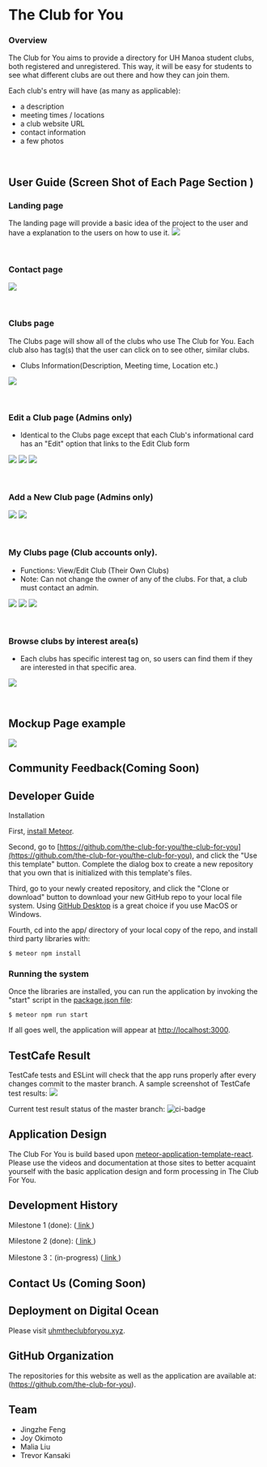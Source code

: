 # The Club for You

### Overview
The Club for You aims to provide a directory for UH Manoa student clubs, both registered and unregistered. This way, it will be easy for students to see what different clubs are out there and how they can join them.

Each club's entry will have (as many as applicable): 
- a description
- meeting times / locations
- a club website URL
- contact information
- a few photos

&nbsp;

## User Guide (Screen Shot of Each Page Section )

### Landing page
The landing page will provide a basic idea of the project to the user and have a explanation to the users on how to use it.
<img class = "ui left spaced image" src = "/images/the-club-for-you-landing.PNG">

&nbsp;

### Contact page
<img class = "ui left spaced image" src = "/images/the-club-for-you-contact.PNG">

&nbsp;

### Clubs page
The Clubs page will show all of the clubs who use The Club for You. Each club also has tag(s) that the user can click on to see other, similar clubs.
* Clubs Information(Description, Meeting time, Location etc.)
<img class = "ui left spaced image" src = "/images/the-club-for-you-clubs.PNG">

&nbsp;

### Edit a Club page (Admins only)
* Identical to the Clubs page except that each Club's informational card has an "Edit" option that links to the Edit Club form
<img class = "ui left spaced image" src = "/images/the-club-for-you-admin-edit-clubs-1.PNG">
<img class = "ui left spaced image" src = "/images/the-club-for-you-admin-edit-clubs-2.PNG">
<img class = "ui left spaced image" src = "/images/the-club-for-you-admin-edit-clubs-3.PNG">

&nbsp;

### Add a New Club page (Admins only)
<img class = "ui left spaced image" src = "/images/the-club-for-you-admin-add-club-1.PNG">
<img class = "ui left spaced image" src = "/images/the-club-for-you-admin-add-club-2.PNG">

&nbsp;

### My Clubs page (Club accounts only).
* Functions: View/Edit Club (Their Own Clubs)
* Note: Can not change the owner of any of the clubs. For that, a club must contact an admin.
<img class = "ui left spaced image" src = "/images/the-club-for-you-clubadmin-myclubs-1.PNG">
<img class = "ui left spaced image" src = "/images/the-club-for-you-clubadmin-myclubs-2.PNG">
<img class = "ui left spaced image" src = "/images/the-club-for-you-clubadmin-myclubs-3.PNG">

&nbsp;

### Browse clubs by interest area(s)
* Each clubs has specific interest tag on, so users can find them if they are interested in that specific area.
<img class = "ui left spaced image" src = "/images/the-club-for-you-interests.PNG">

&nbsp;

## Mockup Page example
![](images/Mockup.png)

## Community Feedback(Coming Soon)

## Developer Guide
Installation

First, [install Meteor](https://www.meteor.com/install).

Second, go to [https://github.com/the-club-for-you/the-club-for-you](https://github.com/the-club-for-you/the-club-for-you), and click the "Use this template" button. Complete the dialog box to create a new repository that you own that is initialized with this template's files.

Third, go to your newly created repository, and click the "Clone or download" button to download your new GitHub repo to your local file system.  Using [GitHub Desktop](https://desktop.github.com/) is a great choice if you use MacOS or Windows.

Fourth, cd into the app/ directory of your local copy of the repo, and install third party libraries with:

```
$ meteor npm install
```

### Running the system

Once the libraries are installed, you can run the application by invoking the "start" script in the [package.json file](https://github.com/the-club-for-you/the-club-for-you/blob/master/app/package.json):

```
$ meteor npm run start
```

If all goes well, the application will appear at [http://localhost:3000](http://localhost:3000).

## TestCafe Result
TestCafe tests and ESLint will check that the app runs properly after every changes commit to the master branch.
A sample screenshot of TestCafe test results:
<img class = "ui left spaced image" src = "/images/testcafe.png">

Current test result status of the master branch:
![ci-badge](https://github.com/the-club-for-you/the-club-for-you/workflows/ci-the-club-for-you/badge.svg)


## Application Design
The Club For You is build based upon [meteor-application-template-react](https://ics-software-engineering.github.io/meteor-application-template-react/). Please use the videos and documentation at those sites to better acquaint yourself with the basic application design and form processing in The Club For You.


## Development History 
Milestone 1 (done): (<a href = "https://github.com/the-club-for-you/the-club-for-you/projects/1"> link </a>) &nbsp;

Milestone 2 (done): (<a href = "https://github.com/the-club-for-you/the-club-for-you/projects/2"> link </a>) &nbsp;

Milestone 3：(in-progress) (<a href = "https://github.com/the-club-for-you/the-club-for-you/projects/3"> link </a>) &nbsp;

## Contact Us (Coming Soon)

## Deployment on Digital Ocean
Please visit [uhmtheclubforyou.xyz](https://uhmtheclubforyou.xyz).

## GitHub Organization
The repositories for this website as well as the application are available at: (https://github.com/the-club-for-you).

## Team
- Jingzhe Feng
- Joy Okimoto
- Malia Liu
- Trevor Kansaki


